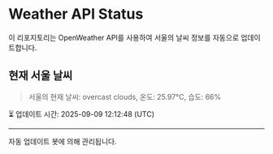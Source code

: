 
# Weather API Status

이 리포지토리는 OpenWeather API를 사용하여 서울의 날씨 정보를 자동으로 업데이트합니다.

## 현재 서울 날씨
> 서울의 현재 날씨: overcast clouds, 온도: 25.97°C, 습도: 66%

⏳ 업데이트 시간: 2025-09-09 12:12:48 (UTC)

---
자동 업데이트 봇에 의해 관리됩니다.
